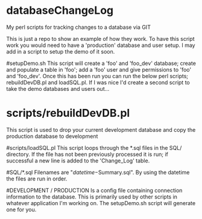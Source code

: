 # databaseChangeLog
My perl scripts for tracking changes to a database via GIT

This is just a repo to show an example of how they work. To have this script work you would need to have a 'production' database and user setup. I may add in a script to setup the demo of it soon.

#setupDemo.sh
This script will create a 'foo' and 'foo_dev' database; create and populate a table in 'foo'; add a 'foo' user and give permissions to 'foo' and 'foo_dev'. Once this has been run you can run the below perl scripts; rebuildDevDB.pl and loadSQL.pl. If I was nice I'd create a second script to take the demo databases and users out...

# scripts/rebuildDevDB.pl
This script is used to drop your current development database and copy the production database to development

#scripts/loadSQL.pl
This script loops through the *.sql files in the SQL/ directory. If the file has not been previously processed it is run; if successful a new line is added to the 'Change_Log' table.

#SQL/*.sql
Filenames are "$datetime-$Summary.sql". By using the datetime the files are run in order.

#DEVELOPMENT / PRODUCTION
Is a config file containing connection information to the database. This is primarily used by other scripts in whatever application I'm working on. The setupDemo.sh script will generate one for you.

